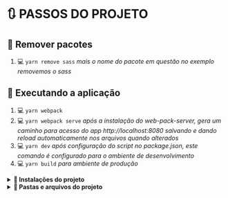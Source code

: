 # 🔃 PASSOS DO PROJETO

## 🚩 Remover pacotes

1. 💻 `yarn remove sass` _mais o nome do pacote em questão no exemplo removemos o sass_

## 🚩 Executando a aplicação

1. 💻 `yarn webpack`
1. 💻 `yarn webpack serve` _após a instalação do web-pack-server, gera um caminho para acesso do app http://localhost:8080 salvando e dando reload automaticamente nos arquivos quando alterados_
1. 💻 `yarn dev` _após configuração do script no package.json, este comando é configurado para o ambiente de desenvolvimento_
1. 💻 `yarn build` _para ambiente de produção_

<details>
<summary><strong> 🔽 Instalações do projeto </strong></summary>

1. 💻 `yarn init -y`
1. 💻 `yarn add react`
1. 💻 `yarn add react-dom`
1. 💻 `yarn add @babel/core @babel/cli @babel/preset-env -D`
1. 💻 `yarn add babel -h` _para ver ajuda do babel_
1. 💻 `yarn babel src/index.js --out-file dist/bundle.js` _testando o arquivo index com o cli do babel, gerando uma pasta chamada dist na raiz do projeto com as informações atualizadas/convertida pelo babel_
1. 💻 `yarn add @babel/preset-react -D ` _para que o babel entenda a codificação React dentro dos arquivos js_
1. 💻 `yarn add webpack webpack-cli -D` _transforma tipos de arquivos para o entendimento do navegador_
1. 💻 `yarn add babel-loader -D` _integra babel com webpack, convertendo o arquivo de uma maneira que o browser entenda_
1. 💻 `yarn add html-webpack-plugin -D` _para que o js seja injetado diretamente no html sem precisar apontar o caminho_
1. 💻 `yarn add webpack-dev-server -D` _automatizar as alterações na pasta src_
1. 💻 `yarn add cross-env -D` _para criação de variáveis de ambiente para windows e outros ambientes_
1. 💻 `yarn add style-loader css-loader -D` _dependências para estilo css_
1. 💻 `yarn add node-sass -D` _dependêcia para estilos scss_
1. 💻 `yarn add sass-loader -D` _pré processador para estilos css usado para otimizar a criação de layouts podendo usar o encadeamento de propriedades_

</details>

<details>
<summary><strong> 🔽 Pastas e arquivos do projeto </strong></summary>

<details>
<summary><strong> 📁 root </strong></summary>

- 📄 .gitignore

```html
node_modules
```

- 📄 webpack.config.js

```javascript
const path = require("path");
const HtmlWebpackPlugin = require("html-webpack-plugin");

/**
 * Configurando ambiente de desenvolvimento e produção
 */
const isDevelopment = process.env.NODE_ENV !== "production";
module.exports = {
  mode: isDevelopment ? "development" : "production", // deixa o tempo de execução mais rapido para modo de desenvolvimento
  devtool: isDevelopment ? "eval-source-map" : "source-map", //(sourcemaps) para visualizar os erros com mais especificidade direto no arquivo, podendo ver o erro direto do browser no devtools
  entry: path.resolve(__dirname, "src", "index.jsx"),
  output: {
    path: path.resolve(__dirname, "dist"),
    filename: "bundle.js",
  },
  resolve: {
    extensions: [".js", ".jsx"],
  },
  devServer: {
    contentBase: path.resolve(__dirname, "public"),
  },
  plugins: [
    new HtmlWebpackPlugin({
      //para que o js seja injetado no template index.html
      template: path.resolve(__dirname, "public", "index.html"),
    }),
  ],
  module: {
    rules: [
      {
        test: /\.jsx$/,
        exclude: /node_modules/,
        use: "babel-loader",
      },
      {
        test: /\.scss$/, // pode-se usar sass para não ser necessário usar as '{}' chaves
        exclude: /node_modules/,
        use: ["style-loader", "css-loader", "sass-loader"],
      },
    ],
  },
};
```

- 📄 babel.config.js

```javascript
module.exports = {
  presets: {
    '@babel/preset-env',
    ['@babel/preset-react', {
      runtime:'automatic'
    }]
  },
};
```

- 📄 package.json ➡ **_configura automaticamente, colocamos alguns caminhos como scripts para não precisarmos executar caminhos muito longos no terminal_**

```json
"scripts":{
  "dev":"webpack serve",
  "build":"cross-env NODE_ENV=production webpack",//cria a variavel de ambiente como production, para iniciar como ambiente de produção
  },
```

- 📄 yarn.lock ➡ **_configura automaticamente_**
</details>
<details>
<summary><strong> 📁 src </strong></summary>

- 📄 App.jsx

```javascript
import "./styles/global.scss";
export function App() {
  return <h1>Hello World!</h1>;
}
```

- 📄 index.jsx

```javascript
/**
 * Para fazer o teste do dist/bundle.js do babel
const user = {
  name: "Jonas",
};
console.log(user.address?.street);
*/
import { App } from "./App";
// import React from "react"; não precisa pois vamos configurar no babel.config.js
import { render } from "react-dom";

render(<App />, document.getElementById("root"));
```

<details>
<summary><strong> 📁 styles </strong></summary>

- 📄 global.scss

```css
* {
  margin: 0;
  padding: 0;
  box-sizing: border-box;
}
body: {
  font: Arial, Helvetica, sans-serif;
  background: #333;
  color: #fff;
}
```

</details>

</details>
<details>
<summary><strong> 📁 public </strong></summary>

- 📄 index.html
  _Configurando estrutura para que o React funcione_

```html
<!DOCTYPE html>
<html lang="pt-br">
  <head>
    <meta charset="UTF-8" />
    <meta http-equiv="X-UA-Compatible" content="IE=edge" />
    <meta name="viewport" content="width=device-width, initial-scale=1.0" />
    <title>Github Explorer</title>
  </head>
  <body>
    <div id="root"></div>
    <!-- <script src="../dist/bundle.js"></script> não precisa mais pois vamos injetar direto com html-webpack-plugin -->
  </body>
</html>
```

</details>
